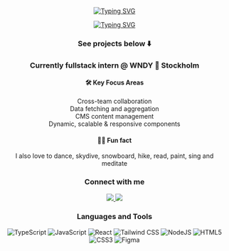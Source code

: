 <div align='center'>
 
[![Typing SVG](https://readme-typing-svg.herokuapp.com?font=Josefin+Slab&size=40&duration=4000&pause=200&color=F7ED53&background=FFFFFF00&center=true&repeat=false&random=false&width=500&height=80&lines=Hi!+I'm+Alexandra%F0%9F%8C%BB)](https://git.io/typing-svg)

[![Typing SVG](https://readme-typing-svg.herokuapp.com?font=Josefin+Slab&size=40&duration=4000&pause=200&color=F7ED53&background=FFFFFF00&center=true&repeat=true&random=false&width=1000&height=80&lines=An+Enthusiastic+Web+Developer+from+Stockholm%E2%98%80%EF%B8%8F;Crafting+Digital+Creations+with+Code+%F0%9F%8E%A8+)](https://git.io/typing-svg)

 <h3>See projects below ⬇️</h3>
  <h3>Currently fullstack intern @ WNDY  📍 Stockholm</h3>
 <h4>🛠 Key Focus Areas</h4>
 <p>
  Cross-team collaboration</br> 
  Data fetching and aggregation</br>
  CMS content management</br>
  Dynamic, scalable & responsive components
 </p>

 <h4>🤸🏽 Fun fact</h4>
  <p>I also love to dance, skydive, snowboard, hike, read, paint, sing and meditate</p>

<h3>Connect with me</h3>

 <a href="mailto:blombergalexandras@gmail.com">
    <img src="https://img.shields.io/badge/Gmail-333333?style=for-the-badge&logo=gmail&logoColor=red" />
  </a>
  <a href="https://linkedin.com/in/alexandra-blomberg-7231a616a/" target="_blank">
    <img src="https://img.shields.io/badge/LinkedIn-0077B5?style=for-the-badge&logo=linkedin&logoColor=white" target="_blank" />
  </a>

<h3>Languages and Tools</h3>

![TypeScript](https://img.shields.io/badge/typescript-%23007ACC.svg?style=for-the-badge&logo=typescript&logoColor=white) ![JavaScript](https://img.shields.io/badge/javascript-%23323330.svg?style=for-the-badge&logo=javascript&logoColor=%23F7DF1E) ![React](https://img.shields.io/badge/react-%2320232a.svg?style=for-the-badge&logo=react&logoColor=%2361DAFB) ![Tailwind CSS](https://img.shields.io/badge/tailwindcss-%2306B6D4.svg?style=for-the-badge&logo=tailwindcss&logoColor=white) ![NodeJS](https://img.shields.io/badge/node.js-6DA55F?style=for-the-badge&logo=node.js&logoColor=white)
 ![HTML5](https://img.shields.io/badge/html5-%23E34F26.svg?style=for-the-badge&logo=html5&logoColor=white) ![CSS3](https://img.shields.io/badge/css3-%231572B6.svg?style=for-the-badge&logo=css3&logoColor=white)   ![Figma](https://img.shields.io/badge/figma-%23F24E1E.svg?style=for-the-badge&logo=figma&logoColor=white) 


</div>

<!-- Created with 
GPRM ( https://gprm.itsvg.in ) 
https://readme-typing-svg.herokuapp.com/demo/ -->
